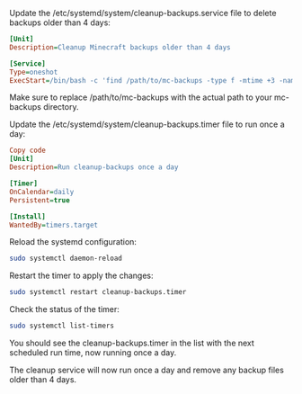 Update the /etc/systemd/system/cleanup-backups.service file to delete backups older than 4 days:
```ini
[Unit]
Description=Cleanup Minecraft backups older than 4 days

[Service]
Type=oneshot
ExecStart=/bin/bash -c 'find /path/to/mc-backups -type f -mtime +3 -name "*.tar.gz" -exec rm {} \;'
```
Make sure to replace /path/to/mc-backups with the actual path to your mc-backups directory.

Update the /etc/systemd/system/cleanup-backups.timer file to run once a day:
```ini
Copy code
[Unit]
Description=Run cleanup-backups once a day

[Timer]
OnCalendar=daily
Persistent=true

[Install]
WantedBy=timers.target
```

Reload the systemd configuration:
```bash
sudo systemctl daemon-reload
```

Restart the timer to apply the changes:
```bash
sudo systemctl restart cleanup-backups.timer
```

Check the status of the timer:
```bash
sudo systemctl list-timers
```
You should see the cleanup-backups.timer in the list with the next scheduled run time, now running once a day.

The cleanup service will now run once a day and remove any backup files older than 4 days.